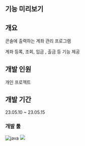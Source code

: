 



## 기능 미리보기



## 개요
콘솔에 출력하는 계좌 관리 프로그램 

계좌 등록, 조회, 입금 , 출금 등 기능 제공

## 개발 인원
개인 프로젝트

## 개발 기간 
23.05.10 ~ 23.05.15

### 개발 툴 
![java](https://img.shields.io/badge/Java-ED8B00?style=for-the-badge&logo=openjdk&logoColor=white)
<img src="https://img.shields.io/badge/eclipse-2C2255?style=for-the-badge&logo=![](https://velog.velcdn.com/images/vilose7222/post/86f90436-0167-4e9e-a02a-6bf4e11e8fd0/image.svg)&logoColor=white">


